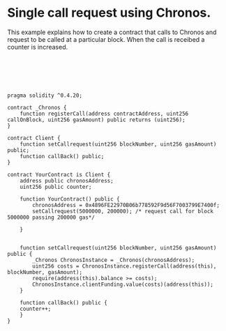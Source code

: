 # Single call request using Chronos.
This example explains how to create a contract that calls to Chronos and request to be called at a particular block. When the call is receibed a counter is increased.

<br><br><br><br>


```Solidity
pragma solidity ^0.4.20; 

contract _Chronos {
    function registerCall(address contractAddress, uint256 callOnBlock, uint256 gasAmount) public returns (uint256);
}

contract Client {
    function setCallrequest(uint256 blockNumber, uint256 gasAmount) public;
    function callBack() public;
}

contract YourContract is Client {
    address public chronosAddress;
    uint256 public counter;

    function YourContract() public {
        chronosAddress = 0x4896FE22970B06b778592F9d56F7003799E7400f;
        setCallrequest(5000000, 200000); /* request call for block 5000000 passing 200000 gas*/
        
    }

    
    function setCallrequest(uint256 blockNumber, uint256 gasAmount) public {
        _Chronos ChronosInstance = _Chronos(chronosAddress);
        uint256 costs = ChronosInstance.registerCall(address(this), blockNumber, gasAmount);
        require(address(this).balance >= costs);
        ChronosInstance.clientFunding.value(costs)(address(this));
    }    

    function callBack() public {
    counter++;
    }
}

```
